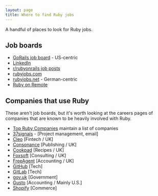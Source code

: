 ```yaml
---
layout: page
title: Where to find Ruby jobs
---
```


A handful of places to look for Ruby jobs.

## Job boards

- [GoRails job board](https://jobs.gorails.com/) - US-centric
- [LinkedIn](https://www.linkedin.com/jobs/search/?keywords=ruby&refresh=true)
- [r/rubyonrails job posts](https://www.reddit.com/r/rubyonrails/?f=flair_name%3A%22Jobs%22)
- [rubyjobs.com](https://rubyjobs.com)
- [rubyjobs.net](https://rubyjobs.net) - German-centric
- [Ruby on Remote](https://rubyonremote.com/)


## Companies that use Ruby

These aren't job boards, but it's worth looking at the careers pages of companies that are known to be heavily involved with Ruby.

- [Top Ruby Companies](https://toprubycompanies.info/) maintain a list of companies
- [37signals](https://37signals.com/jobs/) - [Project management, email]
- [Cleo](https://web.meetcleo.com/careers) [Fintech / UK]
- [Consonance](https://www.consonance.app/jobs/) [Publishing / UK]
- [Cookpad](https://careers.cookpad.com/) [Recipes / UK]
- [Foxsoft](https://www.foxsoft.co.uk/) [Consulting / UK]
- [FreeAgent](https://www.freeagent.com/careers/) [Accounting / UK]
- [GitHub](https://github.com/about/careers) [Tech]
- [GitLab](https://about.gitlab.com/jobs/) [Tech]
- [gov.uk](https://www.gov.uk/) [Government]
- [Gusto](https://gusto.com/about/careers/join-the-team) [Accounting / Mainly U.S.]
- [Shopify](https://www.shopify.com/careers/search) [Commerce]
